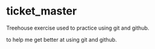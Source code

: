 # ticket_master
Treehouse exercise used to practice using git and github.

to help me get better at using git and github.
